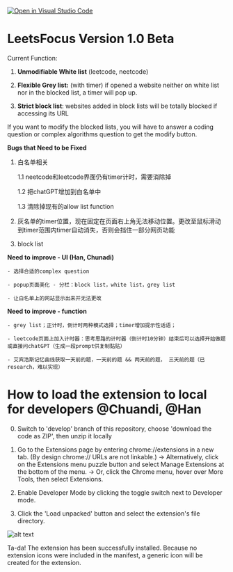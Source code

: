 [![Open in Visual Studio Code](https://classroom.github.com/assets/open-in-vscode-718a45dd9cf7e7f842a935f5ebbe5719a5e09af4491e668f4dbf3b35d5cca122.svg)](https://classroom.github.com/online_ide?assignment_repo_id=11115984&assignment_repo_type=AssignmentRepo)

# LeetsFocus Version 1.0 Beta

Current Function:

1. **Unmodifiable White list** (leetcode, neetcode)
    
2. **Flexible Grey list:** (with timer) if opened a website neither on white list nor in the blocked list, a timer will pop up.
    
3. **Strict block list**: websites added in block lists will be totally blocked if accessing its URL
    
If you want to modify the blocked lists, you will have to answer a coding question or complex algorithms question to get the modify button.


**Bugs that Need to be Fixed**

1. 白名单相关

    1.1 neetcode和leetcode界面仍有timer计时，需要消除掉
    
    1.2 把chatGPT增加到白名单中

    1.3 清除掉现有的allow list function
  
  
2. 灰名单的timer位置，现在固定在页面右上角无法移动位置。更改至鼠标滑动到timer范围内timer自动消失，否则会挡住一部分网页功能

4. block list



**Need to improve - UI (Han, Chunadi)**

    - 选择合适的complex question
    
    - popup页面美化 - 分栏：block list，white list，grey list
    
    - 让白名单上的网站显示出来并无法更改


**Need to improve - function**

    - grey list；正计时，倒计时两种模式选择；timer增加提示性话语；
    
    - leetcode页面上加入计时器：思考思路的计时器（倒计时10分钟）结束后可以选择开始做题或直接问chatGPT（生成一段prompt供复制黏贴）
    
    - 艾宾浩斯记忆曲线获取一天前的题，一天前的题 && 两天前的题， 三天前的题（已research，难以实现）
    



# How to load the extension to local for developers @Chuandi, @Han

0. Switch to 'develop' branch of this repository, choose 'download the code as ZIP', then unzip it locally

1. Go to the Extensions page by entering chrome://extensions in a new tab. (By design chrome:// URLs are not linkable.)
    -> Alternatively, click on the Extensions menu puzzle button and select Manage Extensions at the bottom of the menu.
    -> Or, click the Chrome menu, hover over More Tools, then select Extensions.
    
 
2. Enable Developer Mode by clicking the toggle switch next to Developer mode.
3. Click the 'Load unpacked' button and select the extension's file directory.

![alt text](https://user-images.githubusercontent.com/36625317/233700422-adeff59a-a61c-4835-94ee-aba861cd6d9f.png)

Ta-da! The extension has been successfully installed. Because no extension icons were included in the manifest, a generic icon will be created for the extension.
